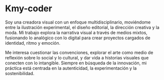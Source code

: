 # Kmy-coder

Soy una creadora visual con un enfoque multidisciplinario, moviéndome entre la ilustración experimental, el diseño editorial, la dirección creativa y la moda. Mi trabajo explora la narrativa visual a través de medios mixtos, fusionando lo analógico con lo digital para crear proyectos cargados de identidad, ritmo y emoción. 

Me interesa cuestionar las convenciones, explorar el arte como medio de reflexión sobre lo social y lo cultural, y dar vida a historias visuales que conecten con lo intangible. Siempre en búsqueda de la innovación, mi práctica está centrada en la autenticidad, la experimentación y la sostenibilidad.